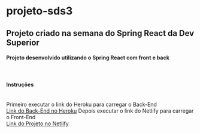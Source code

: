 # projeto-sds3
<h2>Projeto criado na semana do Spring React da Dev Superior</h2>

<h4>Projeto desenvolvido utilizando o Spring React com front e back</h4>
<br>
<h4>Instruções</h4>
<br>
<span>Primeiro executar o link do Heroku para carregar o Back-End</span><br>
<a href="https://sds3-rafaelluiz.herokuapp.com">Link do Back-End no Heroku</a>
<span>Depois executar o link do Netlify para carregar o Front-End</span><br>
<a href="https://rafaelluiz-dsvendas.netlify.app/dashboard">Link do Projeto no Netlify</a>
